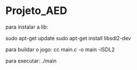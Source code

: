 # Projeto_AED


para instalar a lib:

sudo apt-get update
sudo apt-get install libsdl2-dev

para buildar o jogo:
cc main.c -o main -lSDL2

para executar:
./main
